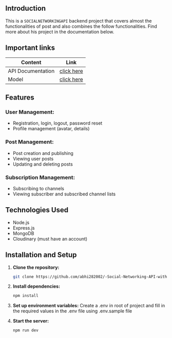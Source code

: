 ## Introduction

This is a `SOCIALNETWORKINGAPI` backend project that covers almost the functionalities of post
and also combines the follow functionalities. Find more about his project in the documentation below.

## Important links

| Content           | Link                                                                     |
| ----------------- | ------------------------------------------------------------------------ |
| API Documentation | [click here](https://documenter.getpostman.com/view/28293231/2sA2xh2YY9) |
| Model             | [click here ](https://app.eraser.io/workspace/dfJCfM4sid8Kbi0v7PO7)      |

## Features

### User Management:

- Registration, login, logout, password reset
- Profile management (avatar, details)

### Post Management:

- Post creation and publishing
- Viewing user posts
- Updating and deleting posts

### Subscription Management:

- Subscribing to channels
- Viewing subscriber and subscribed channel lists

## Technologies Used

- Node.js
- Express.js
- MongoDB
- Cloudinary (must have an account)

## Installation and Setup

1. **Clone the repository:**

   ```bash
   git clone https://github.com/abhi282002/-Social-Networking-API-with-MongoDB/tree/main/src
   ```

2. **Install dependencies:**

   ```bash
   npm install
   ```

3. **Set up environment variables:**
   Create a .env in root of project and fill in the required values in the .env file using .env.sample file

4. **Start the server:**

   ```bash
   npm run dev
   ```
